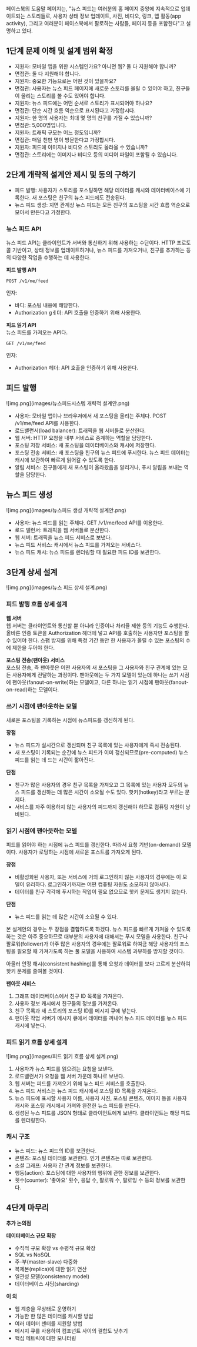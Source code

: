 페이스북의 도움말 페이지는, "뉴스 피드는 여러분의 홈 페이지 중앙에 지속적으로 업데이트되는 스토리들로, 사용자 상태 정보 업데이트, 
사진, 비디오, 링크, 앱 활동(app activity), 그리고 여러분이 페이스북에서 팔로하는 사람들, 페이지 등을 포함한다"고 설명하고 있다.

## 1단계 문제 이해 및 설계 범위 확정
- 지원자: 모바일 앱을 위한 시스템인가요? 아니면 웹? 둘 다 지원해야 합니까?
- 면접관: 둘 다 지원해야 합니다.
- 지원자: 중요한 기능으로는 어떤 것이 있을까요?
- 면접관: 사용자는 뉴스 피드 페이지에 새로운 스토리를 올릴 수 있어야 하고, 친구들이 올리는 스토리를 볼 수도 있어야 합니다.
- 지원자: 뉴스 피드에는 어떤 순서로 스토리가 표시되어야 하나요?
- 면접관: 단순 시간 흐름 역순으로 표시된다고 가정합시다.
- 지원자: 한 명의 사용자는 최대 몇 명의 친구를 가질 수 있습니까?
- 면접관: 5,000명입니다.
- 지원자: 트래픽 규모는 어느 정도입니까?
- 면접관: 매일 천만 명이 방문한다고 가정합시다.
- 지원자: 피드에 이미지나 비디오 스토리도 올라올 수 있습니까?
- 면접관: 스토리에는 이미지나 비디오 등의 미디어 파일이 포함될 수 있습니다.

## 2단계 개략적 설계안 제시 및 동의 구하기
- 피드 발행: 사용자가 스토리를 포스팅하면 해당 데이터를 캐시와 데이터베이스에 기록한다. 새 포스팅은 친구의 뉴스 피드에도 전송된다.
- 뉴스 피드 생성: 지면 관계상 뉴스 피드는 모든 친구의 포스팅을 시간 흐름 역순으로 모아서 만든다고 가정한다.

### 뉴스 피드 API
뉴스 피드 API는 클라이언트가 서버와 통신하기 위해 사용하는 수단이다.
HTTP 프로토콜 기반이고, 상태 정보를 업데이트하거나, 뉴스 피드를 가져오거나,
친구를 추가하는 등의 다양한 작업을 수행하는 데 사용한다.

**피드 발행 API**  
```http request
POST /v1/me/feed
```
인자:
- 바디: 포스팅 내용에 해당한다.
- Authorization gㅔ더: API 호출을 인증하기 위해 사용한다.

**피드 읽기 API**  
뉴스 피드를 가져오는 API다.
```http request
GET /v1/me/feed
```
인자:
- Authorization 헤더: API 호출을 인증하기 위해 사용한다.

## 피드 발행
![img.png](images/뉴스피드시스템 개략적 설계안.png)
- 사용자: 모바일 앱이나 브라우저에서 새 포스팅을 올리는 주체다. POST /v1/me/feed API를 사용한다.
- 로드밸런서(load balancer): 트래픽을 웹 서버들로 분산한다.
- 웹 서버: HTTP 요청을 내부 서비스로 중계하는 역할을 담당한다.
- 포스팅 저장 서비스: 새 포스팅을 데이터베이스와 캐시에 저장한다.
- 포스팅 전송 서비스: 새 포스팅을 친구의 뉴스 피드에 푸시한다. 뉴스 피드 데이터는 캐시에 보관하여 빠르게 읽어갈 수 있도록 한다.
- 알림 서비스: 친구들에게 새 포스팅이 올라왔음을 알리거나, 푸시 알림을 보내는 역할을 담당한다.

## 뉴스 피드 생성
![img.png](images/뉴스피드 생성 개략적 설계안.png)
- 사용자: 뉴스 피드를 읽는 주체다. GET /v1/me/feed API를 이용한다.
- 로드 밸런서: 트래픽을 웹 서버들로 분산한다.
- 웹 서버: 트래픽을 뉴스 피드 서비스로 보낸다.
- 뉴스 피드 서비스: 캐시에서 뉴스 피드를 가져오는 서비스다.
- 뉴스 피드 캐시: 뉴스 피드를 렌더링할 때 필요한 피드 ID를 보관한다.

## 3단계 상세 설계
![img.png](images/뉴스 피드 상세 설계.png)
### 피드 발행 흐름 상세 설계
**웹 서버**  
웹 서버는 클라이언트와 통신할 뿐 아니라 인증이나 처리율 제한 등의 기능도 수행한다.
올바른 인증 토큰을 Authorization 헤더에 넣고 API를 호출하는 사용자만 포스팅을 할 수 있어야 한다.
스팸 방지를 위해 특정 기간 동안 한 사용자가 올릴 수 있는 포스팅의 수에 제한을 두어야 한다.

**포스팅 전송(팬아웃) 서비스**  
포스팅 전송, 즉 팬아웃은 어떤 사용자의 새 포스팅을 그 사용자와 친구 관계에 있는 모든 사용자에게 전달하는 과정이다.
팬아웃에는 두 가지 모델이 있는데 하나는 쓰기 시점에 팬아웃(fanout-on-write)하는 모델이고,
다른 하나는 읽기 시점에 팬아웃(fanout-on-read)하는 모델이다.

### 쓰기 시점에 팬아웃하는 모델  
새로운 포스팅을 기록하는 시점에 뉴스피드를 갱신하게 된다.

**장점**  
- 뉴스 피드가 실시간으로 갱신되며 친구 목록에 있는 사용자에게 즉시 전송된다.
- 새 포스팅이 기록되는 순간에 뉴스 피드가 이미 갱신되므로(pre-computed) 뉴스 피드를 읽는 데 드는 시간이 짧아진다.

**단점**  
- 친구가 많은 사용자의 경우 친구 목록을 가져오고 그 목록에 있는 사용자 모두의 뉴스 피드를 갱신하는 데 많은 시간이 소요될 수도 있다.
핫키(hotkey)라고 부르는 문제다.
- 서비스를 자주 이용하지 않는 사용자의 피드까지 갱신해야 하므로 컴퓨팅 자원이 낭비된다.

### 읽기 시점에 팬아웃하는 모델
피드를 읽어야 하는 시점에 뉴스 피드를 갱신한다.
따라서 요청 기반(on-demand) 모델이다.
사용자가 로딩하는 시점에 새로운 포스트를 가져오게 된다.

**장점**  
- 비활성화된 사용자, 또는 서비스에 거의 로그인하지 않는 사용자의 경우에는 이 모델이 유리하다.
로그인하기까지는 어떤 컴퓨팅 자원도 소모하지 않아서다.
- 데이터를 친구 각각에 푸시하는 작업이 필요 없으므로 핫키 문제도 생기지 않는다.

**단점**  
- 뉴스 피드를 읽는 데 많은 시간이 소요될 수 있다.

본 설계안의 경우는 두 장점을 결합하도록 하겠다.
뉴스 피드를 빠르게 가져올 수 있도록 하는 것은 아주 중요하므로 대부분의 사용자에 대해서는 푸시 모델을 사용한다.
친구나 팔로워(follower)가 아주 많은 사용자의 경우에는 팔로워로 하여금 해당 사용자의 포스팅을 필요할 때 가져가도록 하는 풀 모델을 사용하여 시스템 과부하를 방지할 것이다.

아울러 안정 해시(consistent hashing)를 통해 요청과 데이터를 보다 고르게 분산하여 핫키 문제를 줄여볼 것이다.

**팬아웃 서비스**
1. 그래프 데이터베이스에서 친구 ID 목록을 가져온다.
2. 사용자 정보 캐시에서 친구들의 정보를 가져온다.
3. 친구 목록과 새 스토리의 포스팅 ID를 메시지 큐에 넣는다.
4. 팬아웃 작업 서버가 메시지 큐에서 데이터를 꺼내어 뉴스 피드 데이터를 뉴스 피드 캐시에 넣는다.

### 피드 읽기 흐름 상세 설계
![img.png](images/피드 읽기 흐름 상세 설계.png)
1. 사용자가 뉴스 피드를 읽으려는 요청을 보낸다.
2. 로드밸런서가 요청을 웹 서버 가운데 하나로 보낸다.
3. 웹 서버는 피드를 가져오기 위해 뉴스 피드 서비스를 호출한다.
4. 뉴스 피드 서비스는 뉴스 피드 캐시에서 포스팅 ID 목록을 가져온다.
5. 뉴스 피드에 표시할 사용자 이름, 사용자 사진, 포스팅 콘텐츠, 이미지 등을 사용자 캐시와 포스팅 캐시에서 가져와 완전한 뉴스 피드를 만든다.
6. 생성된 뉴스 피드를 JSON 형태로 클라이언트에게 보낸다. 클라이언트는 해당 피드를 렌더링한다.

### 캐시 구조
- 뉴스 피드: 뉴스 피드의 ID를 보관한다.
- 콘텐츠: 포스팅 데이터를 보관한다. 인기 콘텐츠는 따로 보관한다.
- 소셜 그래프: 사용자 간 관계 정보를 보관한다.
- 행동(action): 포스팅에 대한 사용자의 행위에 관한 정보를 보관한다.
- 횟수(counter): '좋아요' 횟수, 응답 수, 팔로워 수, 팔로잉 수 등의 정보를 보관한다.

## 4단계 마무리
**추가 논의점**

**데이터베이스 규모 확장**
- 수직적 규모 확장 vs 수평적 규모 확장
- SQL vs NoSQL
- 주-부(master-slave) 다중화
- 복제본(replica)에 대한 읽기 연산
- 일관성 모델(consistency model)
- 데이터베이스 샤딩(sharding)

**이 외**
- 웹 계층을 무상태로 운영하기
- 가능한 한 많은 데이터를 캐시할 방법
- 여러 데이터 센터를 지원할 방법
- 메시지 큐를 사용하여 컴포넌트 사이의 결합도 낮추기
- 핵심 메트릭에 대한 모니터링